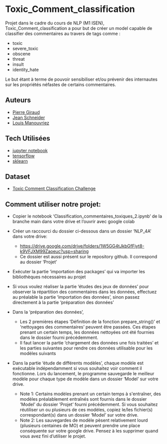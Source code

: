 # Toxic_Comment_classification

Projet dans le cadre du cours de NLP (M1 ISEN), Toxic_Comment_classification a pour but de créer un model capable de classifier des commentaires au travers de tags comme :

- toxic
- severe_toxic
- obscene
- threat
- insult
- identity_hate

Le but étant à terme de pouvoir sensibiliser et/ou prévenir des internautes sur les propriétés néfastes de certains commentaires.

## Auteurs

- [Pierre Giraud](https://github.com/Giraud-Pierre)
- [Jean Schneider](https://github.com/skuuuuuuu)
- [Louis Manouvriez](https://www.github.com/Spac3Drunk)

## Tech Utilisées

- [jupyter notebook](https://jupyter.org/)
- [tensorflow](https://www.tensorflow.org/)
- [sklearn](https://scikit-learn.org/stable/)

## Dataset

- [Toxic Comment Classification Challenge](https://www.kaggle.com/c/jigsaw-toxic-comment-classification-challenge/data#)

## Comment utiliser notre projet:

- Copier le notebook ‘Classification_commentaires_toxiques_2.ipynb’ de la branche main dans votre drive et l’ouvrir avec google colab
- Créer un raccourci du dossier ci-dessous dans un dossier ‘NLP_4A’ dans votre drive:

    * https://drive.google.com/drive/folders/1W5GG4tJkbGfFiyt8-k9VFJXM99Zaoeuc?usp=sharing
    * Ce dossier est aussi présent sur le repository github. Il correspond au dossier ‘Projet’

- Exécuter la partie ‘importation des packages’ qui va importer les bibliothèques nécessaires au projet
- Si vous voulez réaliser la partie ‘études des jeux de données’ pour observer la répartition des commentaires dans les données, effectuez au préalable la partie ‘importation des données’, sinon passez directement à la partie ‘préparation des données’
- Dans la ‘préparation des données’, 
    * Les 2 premières étapes ‘Définition de la fonction prepare_string()’ et ‘nettoyages des commentaires’ peuvent être passées. Ces étapes prenant un certain temps, les données nettoyées ont été fournies dans le dossier fourni précédemment.
    * Il faut lancer la partie ‘chargement des données une fois traitées’ et les parties suivantes pour rendre ces données utilisable pour les modèles suivants
- Dans la partie ‘étude de différents modèles’, chaque modèle est exécutable indépendamment si vous souhaitez voir comment il fonctionne. Lors du lancement, le programme sauvegarde le meilleur modèle pour chaque type de modèle dans un dossier ‘Model’ sur votre drive.
    * Note 1: Certains modèles prenant un certain temps à s'entraîner, des modèles préalablement entraînés sont fournis dans le dossier ’Model’ du dossier ’Projet’ fourni précédemment. Si vous souhaitez réutiliser un ou plusieurs de ces modèles, copiez le/les fichier(s) correspondant(s) dans un dossier ‘Model’ sur votre drive.
    * Note 2: Les sauvegardes de modèle pèsent relativement lourd (plusieurs centaines de MO) et peuvent prendre une place conséquente sur votre google drive. Pensez à les supprimer quand vous avez fini d’utiliser le projet.
